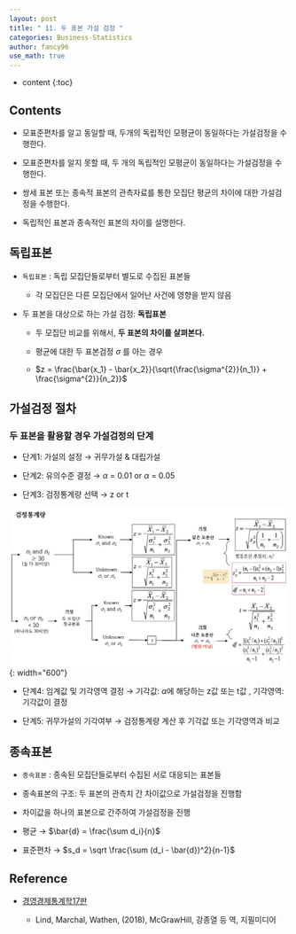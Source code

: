 ```yaml
---
layout: post
title: " 11. 두 표본 가설 검정 "
categories: Business-Statistics
author: fancy96
use_math: true
---
```

* content
{:toc}

## Contents

* 모표준편차를 알고 동일할 때,  두개의 독립적인 모평균이 동일하다는 가설검정을 수행한다.

* 모표준편차를 알지 못할 때, 두 개의 독립적인 모평균이 동일하다는 가설검정을 수행한다.

* 쌍세 표본 또는 종속적 표본의 관측자료를 통한 모집단 평균의 차이에 대한 가설검정을 수행한다.

* 독립적인 표본과 종속적인 표본의 차이를 설명한다.


## 독립표본

* `독립표본` : 독립 모집단들로부터 별도로 수집된 표본들
    
  * 각 모집단은 다른 모집단에서 일어난 사건에 영향을 받지 않음

* 두 표본을 대상으로 하는 가설 검정: **독립표본**
  
  * 두 모집단 비교를 위해서, **두 표본의 차이를 살펴본다.**
    
  * 평균에 대한 두 표본검정 $\sigma$ 를 아는 경우
    
  * $z = \frac{\bar{x_1} - \bar{x_2}}{\sqrt{\frac{\sigma^{2}}{n_1}} + \frac{\sigma^{2}}{n_2}}$

  
## 가설검정 절차

### 두 표본을 활용할 경우 가설검정의 단계

* 단계1: 가설의 설정 → 귀무가설 & 대립가설

* 단계2: 유의수준 결정  → $\alpha$ = 0.01 or $\alpha$ = 0.05

* 단계3: 검정통계량 선택 → z or t

![](/assets/img/bs/bs-two-sample-hypothesis-test.png){: width="600"}

* 단계4: 임계값 및 기각영역 결정 → 기각값:  $\alpha$에 해당하는 z값 또는 t값 , 기각영역: 기각값이 결정

* 단계5: 귀무가설의 기각여부 → 검정통계량 계산 후 기각값 또는 기각영역과 비교


## 종속표본

* `종속표본` : 종속된 모집단들로부터 수집된 서로 대응되는 표본들

* 종속표본의 구조: 두 표본의 관측치 간 차이값으로 가설검정을 진행함

* 차이값을 하나의 표본으로 간주하여 가설검정을 진행

* 평균 →  $\bar{d} = \frac{\sum d_i}{n}$

* 표준편차 → $s_d = \sqrt \frac{\sum (d_i - \bar{d})^2}{n-1}$


## Reference

* [경영경제통계학17판](https://m.yes24.com/Goods/Detail/60561679)

    * Lind, Marchal, Wathen, (2018), McGrawHill, 강종열 등 역, 지필미디어